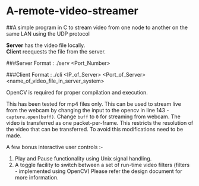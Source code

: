 # A-remote-video-streamer
##A simple program in C to stream video from one node to another on the same LAN using the UDP protocol

**Server** has the video file locally. <br />
**Client** reequests the file from the server.

###Server
Format : ./serv \<Port_Number\>

###Client
Format : ./cli \<IP_of_Server\> \<Port_of_Server\> \<name_of_video_file_in_server_system\>

OpenCV is required for proper compilation and execution.

This has been tested for mp4 files only. This can be used to stream live from the webcam by changing the input to the opencv in line 143 - `capture.open(buff)`. Change `buff` to `0` for streaming from webcam. The video is transferred as one packet-per-frame. This restricts the resolution of the video that can be transferred. To avoid this modifications need to be made. 

A few bonus interactive user controls :-

1. Play and Pause functionality using Unix signal handling.
2. A toggle facility to switch between a set of run-time video filters (filters - implemented using OpenCV)
Please refer the design document for more information.


